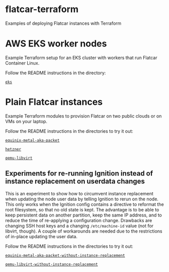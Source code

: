 # flatcar-terraform
Examples of deploying Flatcar instances with Terraform

# AWS EKS worker nodes

Example Terraform setup for an EKS cluster with workers that run Flatcar Container Linux.

Follow the README instructions in the directory:

[`eks`](eks)

# Plain Flatcar instances

Example Terraform modules to provision Flatcar on two public clouds or on VMs on your laptop.

Follow the README instructions in the directories to try it out:

[`equinix-metal-aka-packet`](equinix-metal-aka-packet)

[`hetzner`](hetzner)

[`qemu-libvirt`](qemu-libvirt)

## Experiments for re-running Ignition instead of instance replacement on userdata changes

This is an experiment to show how to circumvent instance replacement when updating the node user data by telling Ignition to rerun on the node. This only works when the Ignition config contains a directive to reformat the root filesystem, so that no old state is kept. The advantage is to be able to keep persistent data on another partition, keep the same IP address, and to reduce the time of re-applying a configuration change.
Drawbacks are changing SSH host keys and a changing `/etc/machine-id` value (not for libvirt, though).
A couple of workarounds are needed due to the restrictions of in-place updating the user data.

Follow the README instructions in the directories to try it out:

[`equinix-metal-aka-packet-without-instance-replacement`](equinix-metal-aka-packet-without-instance-replacement)

[`qemu-libvirt-without-instance-replacement`](qemu-libvirt-without-instance-replacement)

